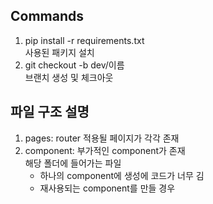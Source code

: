 ## Commands
1. pip install -r requirements.txt <br/>
    사용된 패키지 설치
2. git checkout -b dev/이름 <br/>
   브랜치 생성 및 체크아웃

## 파일 구조 설명
1. pages: router 적용될 페이지가 각각 존재
2. component: 부가적인 component가 존재 <br/>
    해당 폴더에 들어가는 파일
    - 하나의 component에 생성에 코드가 너무 김
    - 재사용되는 component를 만들 경우